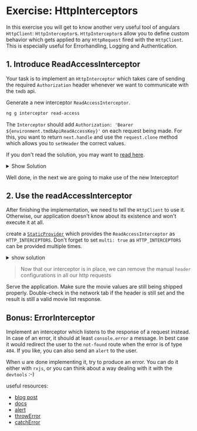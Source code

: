 # Exercise: HttpInterceptors

In this exercise you will get to know another very useful tool of angulars `HttpClient`: `HttpInterceptor`s.
`HttpInterceptor`s allow you to define custom behavior which gets applied to any `HttpRequest` fired with the `HttpClient`.
This is especially useful for Errorhandling, Logging and Authentication.

## 1. Introduce ReadAccessInterceptor

Your task is to implement an `HttpInterceptor` which takes care of sending the required `Authorization` header whenever we want to
communicate with the `tmdb` api.

Generate a new interceptor `ReadAccessInterceptor`.

```bash
ng g interceptor read-access
```

The `Interceptor` should add `Authorization: 'Bearer ${environment.tmdbApiReadAccessKey}'` on each request being made.
For this, you want to return `next.handle` and use the `request.clone` method which allows you to `setHeader` the correct values.

If you don't read the solution, you may want to [read here](https://angular.io/guide/http#intercepting-requests-and-responses).

<details>
    <summary>Show Solution</summary>

```ts
// read-access.interceptor.ts

import { HttpInterceptorFn } from '@angular/common/http';

import { environment } from '../environments/environment';

export const readAccessInterceptor: HttpInterceptorFn = (req, next) => {
  return next(
    req.clone({
      setHeaders: {
        Authorization: `Bearer ${environment.tmdbApiReadAccessKey}`,
      },
    })
  );
};
```

</details>

Well done, in the next we are going to make use of the new Interceptor!

## 2. Use the readAccessInterceptor

After finishing the implementation, we need to tell the `HttpClient` to use it. Otherwise, our application
doesn't know about its existence and won't execute it at all.

create a [`StaticProvider`](https://angular.io/api/core/StaticProvider) which provides the `ReadAccessInterceptor`
as `HTTP_INTERCEPTORS`. Don't forget to set `multi: true` as `HTTP_INTERCEPTORS` can be provided multiple times.

<details>
    <summary>show solution</summary>

provide the `ReadAccessInterceptor` as `HTTP_INTERCEPTORS` in the `AppModule`

```ts
// app.module.ts
providers: [
    {
        provide: HTTP_INTERCEPTORS,
        useClass: ReadAccessInterceptor,
        multi: true
    }
]
```
</details>

> Now that our interceptor is in place, we can remove the manual `header` configurations in all our
> http requests

Serve the application. Make sure the movie values are still being shipped properly.
Double-check in the network tab if the header is still set and the result is still a valid movie list response.

## Bonus: ErrorInterceptor

Implement an interceptor which listens to the response of a request instead.
In case of an error, it should at least `console.error` a message.
In best case it would redirect the user to the `not-found` route when the error is of type `404`.
If you like, you can also send an `alert` to the user.

When u are done implementing it, try to produce an error. You can do it either with `rxjs`, or you can think about a way
dealing with it with the `devtools` :-)

useful resources:
* [blog post](https://dev.to/this-is-angular/angular-error-interceptor-12bg)
* [docs](https://angular.io/guide/http#intercepting-requests-and-responses)
* [alert](https://developer.mozilla.org/de/docs/Web/API/Window/alert)
* [throwError](https://rxjs.dev/api/index/function/throwError)
* [catchError](https://rxjs.dev/api/operators/catchError)
